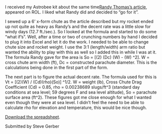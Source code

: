 I received my Astrobee kit about the same time[Randy Thomas’s article](http://www.rocketryonline.com/how-to/astrobee/astrobee_proj.html), appeared on ROL. I liked what Randy did and decided to “go for it”.

I sewed up a 6’ x-form chute as the article described but my rocket ended up not quite as heavy as Randy’s and the decent rate was a little slow for windy days (12.7 ft./sec.). So I looked at the formula and started to do some “what if’s”. Well, after a time or two of crunching numbers by hand I decided to plug it into Excel and let it do the work. I needed to be able to change chute size and rocket weight. I use the 3:1 (length/width) arm ratio but wanted the ability to play with this as well so I added this in while I was at it. The formula Randy gave for the area is So = [(2) (Dc) (W) - (W) ^2]. W = cross chute arm width (ft), Dc = constructed parachute diameter. This is the calculations being done in the first part of the form.

The next part is to figure the actual decent rate. The formula used for this is Vt = [(2)(W) / (Cd)(rho)(So)] ^1/2. W = weight (lb), Cross Chute Drag Coefficient (Cd) = 0.85, rho = 0.00238689 slugs/ft^3 (standard day conditions at sea level; 59 degrees F and sea level altitude), So = parachute surface area (ft^2). These figures got me close enough for what I wanted even though they were at sea level. I didn’t feel the need to be able to calculate rho for elevation and temperature, this would be nice though.

[Download the spreadsheet](xformdescent.xls).

Submitted by Steve Gerber

